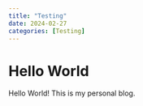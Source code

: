 ```yaml
---
title: "Testing"
date: 2024-02-27
categories: [Testing]
---
```


# Hello World

Hello World! This is my personal blog.
 